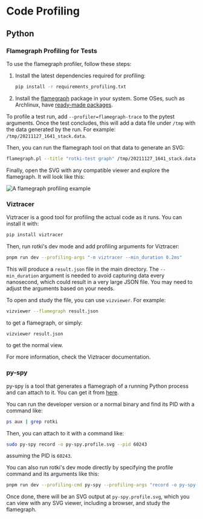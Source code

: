 # Code Profiling

## Python

### Flamegraph Profiling for Tests

To use the flamegraph profiler, follow these steps:

1. Install the latest dependencies required for profiling:

   ```sh
   pip install -r requirements_profiling.txt
   ```

2. Install the [flamegraph](https://github.com/brendangregg/FlameGraph) package in your system. Some OSes, such as Archlinux, have [ready-made packages](https://aur.archlinux.org/packages/flamegraph/).

To profile a test run, add `--profiler=flamegraph-trace` to the pytest arguments. Once the test concludes, this will add a data file under `/tmp` with the data generated by the run. For example: `/tmp/20211127_1641_stack.data`.

Then, you can run the flamegraph tool on that data to generate an SVG:

```sh
flamegraph.pl --title "rotki-test graph" /tmp/20211127_1641_stack.data > profile.svg
```

Finally, open the SVG with any compatible viewer and explore the flamegraph. It will look like this:

![A flamegraph profiling example](/images/flamegraph_example.svg)

### Viztracer

Viztracer is a good tool for profiling the actual code as it runs. You can install it with:

```sh
pip install viztracer
```

Then, run rotki's dev mode and add profiling arguments for Viztracer:

```sh
pnpm run dev --profiling-args "-m viztracer --min_duration 0.2ms"
```

This will produce a `result.json` file in the main directory. The `--min_duration` argument is needed to avoid capturing data every nanosecond, which could result in a very large JSON file. You may need to adjust the arguments based on your needs.

To open and study the file, you can use `vizviewer`. For example:

```sh
vizviewer --flamegraph result.json
```

to get a flamegraph, or simply:

```sh
vizviewer result.json
```

to get the normal view.

For more information, check the Viztracer documentation.

### py-spy

py-spy is a tool that generates a flamegraph of a running Python process and can attach to it. You can get it from [here](https://github.com/benfred/py-spy).

You can run the developer version or a normal binary and find its PID with a command like:

```sh
ps aux | grep rotki
```

Then, you can attach to it with a command like:

```sh
sudo py-spy record -o py-spy.profile.svg --pid 60243
```

assuming the PID is `60243`.

You can also run rotki's dev mode directly by specifying the profile command and its arguments like this:

```sh
pnpm run dev --profiling-cmd py-spy --profiling-args "record -o py-spy-profile.svg --"
```

Once done, there will be an SVG output at `py-spy.profile.svg`, which you can view with any SVG viewer, including a browser, and study the flamegraph.

